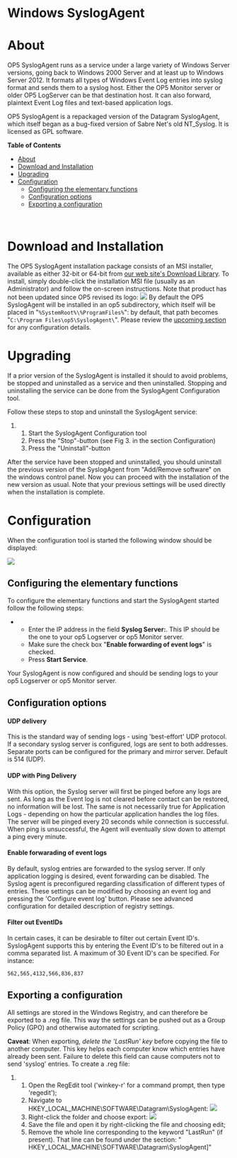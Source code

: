 # Windows SyslogAgent

# About

OP5 SyslogAgent runs as a service under a large variety of Windows Server versions, going back to Windows 2000 Server and at least up to Windows Server 2012. It formats all types of Windows Event Log entries into syslog format and sends them to a syslog host. Either the OP5 Monitor server or older OP5 LogServer can be that destination host. It can also forward, plaintext Event Log files and text-based application logs.

OP5 SyslogAgent is a repackaged version of the Datagram SyslogAgent, which itself began as a bug-fixed version of Sabre Net's old NT\_Syslog. It is licensed as GPL software.

**Table of Contents**

-   [About](#WindowsSyslogAgent-About)
-   [Download and Installation](#WindowsSyslogAgent-DownloadandInstallation)
-   [Upgrading](#WindowsSyslogAgent-Upgrading)
-   [Configuration](#WindowsSyslogAgent-ConfigurationConfiguration)
    -   [Configuring the elementary functions](#WindowsSyslogAgent-Configuringtheelementaryfunctions)
    -   [Configuration options](#WindowsSyslogAgent-Configurationoptions)
    -   [Exporting a configuration](#WindowsSyslogAgent-Exportingaconfiguration)

 

# Download and Installation

The OP5 SyslogAgent installation package consists of an MSI installer, available as either 32-bit or 64-bit from [our web site's Download Library](https://www.op5.com/op5-monitor/download-library/category/windows-syslog-agent/). To install, simply double-click the installation MSI file (usually as an Administrator) and follow the on-screen instructions. Note that product has not been updated since OP5 revised its logo:
![](attachments/16482385/16679132.png)
 By default the OP5 SyslogAgent will be installed in an op5 subdirectory, which itself will be placed in "`%SystemRoot%\%ProgramFiles%`": by default, that path becomes "`C:\Program Files\op5\SyslogAgent\`". Please review the [upcoming section](#WindowsSyslogAgent-Configuration) for any configuration details.

# Upgrading

If a prior version of the SyslogAgent is installed it should to avoid problems, be stopped and uninstalled as a service and then uninstalled. Stopping and uninstalling the service can be done from the SyslogAgent Configuration tool.

Follow these steps to stop and uninstall the SyslogAgent service:

1.  1.  Start the SyslogAgent Configuration tool
    2.  Press the "Stop"-button (see Fig 3. in the section Configuration)
    3.  Press the "Uninstall"-button

After the service have been stopped and uninstalled, you should uninstall the previous version of the SyslogAgent from "Add/Remove software" on the windows control panel.
 Now you can proceed with the installation of the new version as usual. Note that your previous settings will be used directly when the installation is complete.

# Configuration

When the configuration tool is started the following window should be displayed:

 ![](attachments/16482385/16679131.png)

## Configuring the elementary functions

To configure the elementary functions and start the SyslogAgent started follow the following steps:

-   -   Enter the IP address in the field **Syslog Server:**. This IP should be the one to your op5 Logserver or op5 Monitor server.
    -   Make sure the check box "**Enable forwarding of event logs**" is checked.
    -   Press **Start Service**.

Your SyslogAgent is now configured and should be sending logs to your op5 Logserver or op5 Monitor server.

## Configuration options

#### UDP delivery

This is the standard way of sending logs - using 'best-effort' UDP protocol. If a secondary syslog server is configured, logs are sent to both addresses.
 Separate ports can be configured for the primary and mirror server. Default is 514 (UDP).

#### UDP with Ping Delivery

With this option, the Syslog server will first be pinged before any logs are sent. As long as the Event log is not cleared before contact can be restored, no information will be lost. The same is not necessarily true for Application Logs - depending on how the particular application handles the log files.
 The server will be pinged every 20 seconds while connection is successful. When ping is unsuccessful, the Agent will eventually slow down to attempt a ping every minute.

#### Enable forwarading of event logs

By default, syslog entries are forwarded to the syslog server. If only application logging is desired, event forwarding can be disabled.
 The Syslog agent is preconfigured regarding classification of different types of entries. These settings can be modified by choosing an event log and pressing the 'Configure event log' button. Please see advanced configuration for detailed description of registry settings.

#### Filter out EventIDs

In certain cases, it can be desirable to filter out certain Event ID's. SyslogAgent supports this by entering the Event ID's to be filtered out in a comma separated list. A maximum of 30 Event ID's can be specified. For instance:

``` {style="margin-left: 30.0px;"}
562,565,4132,566,836,837
```

## Exporting a configuration

All settings are stored in the Windows Registry, and can therefore be exported to a .reg file. This way the settings can be pushed out as a Group Policy (GPO) and otherwise automated for scripting.

**Caveat**: When exporting, *delete the 'LastRun' key* before copying the file to another computer. This key helps each computer know which entries have already been sent. Failure to delete this field can cause computers not to send 'syslog' entries.
 To create a .reg file:

1.  1.  Open the RegEdit tool ('winkey-r' for a command prompt, then type 'regedit');
    2.  Navigate to HKEY\_LOCAL\_MACHINE\\SOFTWARE\\Datagram\\SyslogAgent:
        ![](attachments/16482385/16679129.png)
    3.  Right-click the folder and choose export:
        ![](attachments/16482385/16679130.png)
    4.  Save the file and open it by right-clicking the file and choosing edit;
    5.  Remove the whole line corresponding to the keyword "LastRun" (if present). That line can be found under the section: " HKEY\_LOCAL\_MACHINE\\SOFTWARE\\Datagram\\SyslogAgent]"

